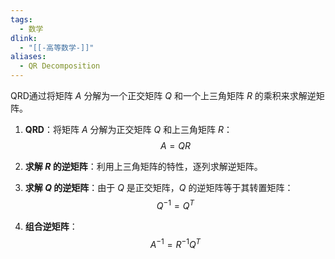```yaml
---
tags:
  - 数学
dlink:
  - "[[-高等数学-]]"
aliases:
  - QR Decomposition
---
```

QRD通过将矩阵 $A$ 分解为一个正交矩阵 $Q$ 和一个上三角矩阵 $R$ 的乘积来求解逆矩阵。

1. **QRD**：将矩阵 $A$ 分解为正交矩阵 $Q$ 和上三角矩阵 $R$：
$$
A = QR
$$

2. **求解 $R$ 的逆矩阵**：利用上三角矩阵的特性，逐列求解逆矩阵。

3. **求解 $Q$ 的逆矩阵**：由于 $Q$ 是正交矩阵，$Q$ 的逆矩阵等于其转置矩阵：
$$
Q^{-1} = Q^T
$$

4. **组合逆矩阵**：
$$
A^{-1} = R^{-1}Q^T
$$
